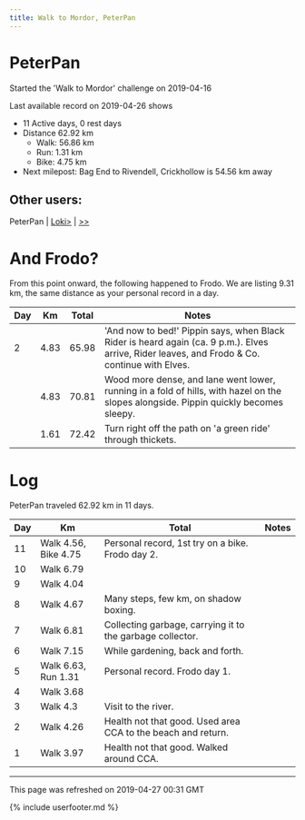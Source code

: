 ```yaml
---
title: Walk to Mordor, PeterPan
---
```


# PeterPan

Started the 'Walk to Mordor' challenge on 2019-04-16

Last available record on 2019-04-26 shows
* 11 Active days, 0 rest days
* Distance 62.92 km
  * Walk: 56.86 km
  * Run: 1.31 km
  * Bike: 4.75 km
* Next milepost: Bag End to Rivendell, Crickhollow is 54.56 km away

## Other users:

PeterPan \| [Loki\>](Loki.md) \| [\>\>](Loki.md)

# And Frodo?
From this point onward, the following happened to Frodo.
We are listing 9.31 km, the same distance as your personal record in a day.

| Day | Km | Total | Notes |
| --- | --- | --- | --- |
| 2 | 4.83 | 65.98 | 'And now to bed!' Pippin says, when Black Rider is heard again (ca. 9 p.m.). Elves arrive, Rider leaves, and Frodo & Co. continue with Elves. |
|   | 4.83 | 70.81 | Wood more dense, and lane went lower, running in a fold of hills, with hazel on the slopes alongside. Pippin quickly becomes sleepy. |
|   | 1.61 | 72.42 | Turn right off the path on 'a green ride' through thickets. |


# Log

PeterPan traveled 62.92 km in 11 days.

| Day | Km | Total | Notes |
| --- | --- | --- | --- |
 | 11 | Walk 4.56, Bike 4.75 | Personal record, 1st try on a bike. Frodo day 2. |
 | 10 | Walk 6.79 |  |
 | 9 | Walk 4.04 |  |
 | 8 | Walk 4.67 | Many steps, few km, on shadow boxing.  |
 | 7 | Walk 6.81 | Collecting garbage, carrying it to the garbage collector.  |
 | 6 | Walk 7.15 | While gardening, back and forth.  |
 | 5 | Walk 6.63, Run 1.31 | Personal record. Frodo day 1. |
 | 4 | Walk 3.68 |  |
 | 3 | Walk 4.3 | Visit to the river.  |
 | 2 | Walk 4.26 | Health not that good. Used area CCA to the beach and return.  |
 | 1 | Walk 3.97 | Health not that good. Walked around CCA.  |

---
This page was refreshed on 2019-04-27 00:31 GMT

{% include userfooter.md %}
